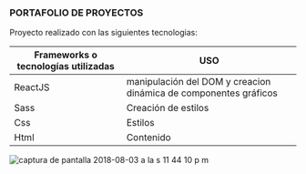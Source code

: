 ### PORTAFOLIO DE PROYECTOS ###

Proyecto realizado con las siguientes tecnologias:

| Frameworks o tecnologías utilizadas | USO |
| ------------- | ------------- |
| ReactJS | manipulación del DOM y creacion dinámica de componentes gráficos |
| Sass  | Creación de estilos  |
| Css  | Estilos  |
| Html  | Contenido |


![captura de pantalla 2018-08-03 a la s 11 44 10 p m](https://user-images.githubusercontent.com/17281733/43672601-32a14264-9777-11e8-9b5d-dd3ad79639c0.png)
